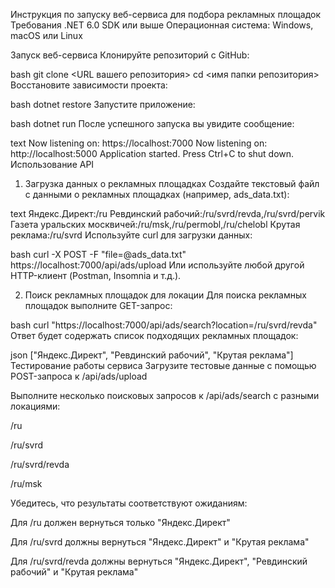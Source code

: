 Инструкция по запуску веб-сервиса для подбора рекламных площадок
Требования
.NET 6.0 SDK или выше
Операционная система: Windows, macOS или Linux

Запуск веб-сервиса
Клонируйте репозиторий с GitHub:

bash
git clone <URL вашего репозитория>
cd <имя папки репозитория>
Восстановите зависимости проекта:

bash
dotnet restore
Запустите приложение:

bash
dotnet run
После успешного запуска вы увидите сообщение:

text
Now listening on: https://localhost:7000
Now listening on: http://localhost:5000
Application started. Press Ctrl+C to shut down.
Использование API
1. Загрузка данных о рекламных площадках
Создайте текстовый файл с данными о рекламных площадках (например, ads_data.txt):

text
Яндекс.Директ:/ru
Ревдинский рабочий:/ru/svrd/revda,/ru/svrd/pervik
Газета уральских москвичей:/ru/msk,/ru/permobl,/ru/chelobl
Крутая реклама:/ru/svrd
Используйте curl для загрузки данных:

bash
curl -X POST -F "file=@ads_data.txt" https://localhost:7000/api/ads/upload
Или используйте любой другой HTTP-клиент (Postman, Insomnia и т.д.).

2. Поиск рекламных площадок для локации
Для поиска рекламных площадок выполните GET-запрос:

bash
curl "https://localhost:7000/api/ads/search?location=/ru/svrd/revda"
Ответ будет содержать список подходящих рекламных площадок:

json
["Яндекс.Директ", "Ревдинский рабочий", "Крутая реклама"]
Тестирование работы сервиса
Загрузите тестовые данные с помощью POST-запроса к /api/ads/upload

Выполните несколько поисковых запросов к /api/ads/search с разными локациями:

/ru

/ru/svrd

/ru/svrd/revda

/ru/msk

Убедитесь, что результаты соответствуют ожиданиям:

Для /ru должен вернуться только "Яндекс.Директ"

Для /ru/svrd должны вернуться "Яндекс.Директ" и "Крутая реклама"

Для /ru/svrd/revda должны вернуться "Яндекс.Директ", "Ревдинский рабочий" и "Крутая реклама"
